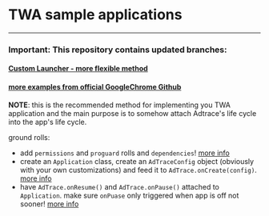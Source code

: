 # TWA sample applications
---

### **Important**: This repository contains updated branches:
#### [Custom Launcher - more flexible method](https://github.com/adtrace/TWA-AdTrace-example/tree/twa-custom-launcher)
#### [more examples from official GoogleChrome Github](https://github.com/GoogleChrome/android-browser-helper/tree/main/demos)

**NOTE**: this is the recommended method for implementing you TWA application and the main purpose is to somehow attach Adtrace's life cycle into the app's life cycle.

ground rolls:
- add `permissions` and `proguard` rolls and `dependencies`! [more info](https://github.com/adtrace/adtrace_sdk_android#qs-add-sdk)
- create an `Application` class, create an `AdTraceConfig` object (obviously with your own customizations) and feed it to `AdTrace.onCreate(config)`. [more info](https://github.com/adtrace/adtrace_sdk_android#qs-basic-setup)
- have `AdTrace.onResume()` and `AdTrace.onPause()` attached to `Application`. make sure `onPuase` only triggered when app is off not sooner! [more info](https://github.com/adtrace/adtrace_sdk_android#qs-session-tracking)



